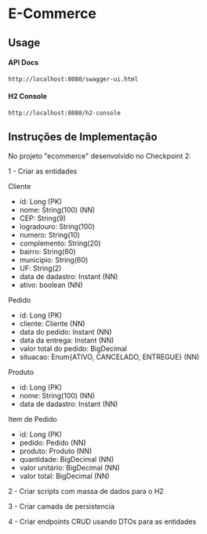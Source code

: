 # E-Commerce

## Usage

#### API Docs

```
http://localhost:8080/swagger-ui.html
```

#### H2 Console

```
http://localhost:8080/h2-console
```

## Instruções de Implementação



No  projeto "ecommerce" desenvolvido no Checkpoint 2:

1 - Criar as entidades

Cliente
- id: Long (PK)
- nome: String(100) (NN)
- CEP: String(9)
- logradouro: String(100)
- numero: String(10)
- complemento: String(20)
- bairro: String(60)
- municipio: String(60)
- UF: String(2)
- data de dadastro: Instant (NN)
- ativo: boolean  (NN)

Pedido
- id: Long (PK)
- cliente: Cliente  (NN)
- data do pedido: Instant  (NN)
- data da entrega: Instant  (NN)
- valor total do pedido: BigDecimal
- situacao: Enum{ATIVO, CANCELADO, ENTREGUE} (NN)

Produto
- id: Long (PK)
- nome: String(100) (NN)
- data de dadastro: Instant (NN)

Item de Pedido
- id: Long (PK)
- pedido: Pedido (NN)
- produto: Produto (NN)
- quantidade: BigDecimal (NN)
- valor unitário: BigDecimal (NN)
- valor total: BigDecimal (NN)

2 - Criar scripts com massa de dados para o H2

3 - Criar camada de persistencia

4 - Criar endpoints CRUD usando DTOs para as entidades
